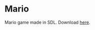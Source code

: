 # Mario
 Mario game made in SDL. Download <a href=https://github.com/JackDobie/Mario/raw/master/Release.zip>here</a>.
